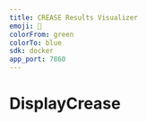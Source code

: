 ```yaml
---
title: CREASE Results Visualizer
emoji: 🔬
colorFrom: green
colorTo: blue
sdk: docker
app_port: 7860
---
```

# DisplayCrease
